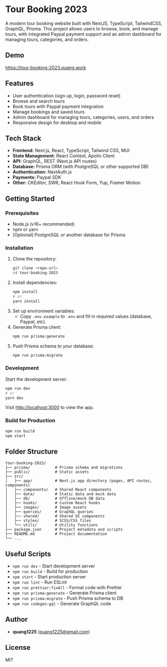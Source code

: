 # Tour Booking 2023

A modern tour booking website built with NextJS, TypeScript, TailwindCSS, GraphQL, Prisma. This project allows users to browse, book, and manage tours, with integrated Paypal payment support and an admin dashboard for managing tours, categories, and orders.

## Demo

https://tour-booking-2023.quang.work

## Features

- User authentication (sign up, login, password reset)
- Browse and search tours
- Book tours with Paypal payment integration
- Manage bookings and saved tours
- Admin dashboard for managing tours, categories, users, and orders
- Responsive design for desktop and mobile

## Tech Stack

- **Frontend:** Next.js, React, TypeScript, Tailwind CSS, MUI
- **State Management:** React Context, Apollo Client
- **API:** GraphQL, REST (Next.js API routes)
- **Database:** Prisma ORM (with PostgreSQL or other supported DB)
- **Authentication:** NextAuth.js
- **Payments:** Paypal SDK
- **Other:** CKEditor, SWR, React Hook Form, Yup, Framer Motion

## Getting Started

### Prerequisites

- Node.js (v16+ recommended)
- npm or yarn
- [Optional] PostgreSQL or another database for Prisma

### Installation

1. Clone the repository:
   ```bash
   git clone <repo-url>
   cd tour-booking-2023
   ```
2. Install dependencies:
   ```bash
   npm install
   # or
   yarn install
   ```
3. Set up environment variables:
   - Copy `.env.example` to `.env` and fill in required values (database, Paypal, etc).
4. Generate Prisma client:
   ```bash
   npm run prisma:generate
   ```
5. Push Prisma schema to your database:
   ```bash
   npm run prisma:migrate
   ```

### Development

Start the development server:

```bash
npm run dev
# or
yarn dev
```

Visit [http://localhost:3000](http://localhost:3000) to view the app.

### Build for Production

```bash
npm run build
npm start
```

## Folder Structure

```
tour-booking-2023/
├── prisma/           # Prisma schema and migrations
├── public/           # Static assets
├── src/
│   ├── app/          # Next.js app directory (pages, API routes, components)
│   ├── components/   # Shared React components
│   ├── data/         # Static data and mock data
│   ├── db/           # Offline/mock DB data
│   ├── hooks/        # Custom React hooks
│   ├── images/       # Image assets
│   ├── queries/      # GraphQL queries
│   ├── shared/       # Shared UI components
│   ├── styles/       # SCSS/CSS files
│   └── utils/        # Utility functions
├── package.json      # Project metadata and scripts
├── README.md         # Project documentation
└── ...
```

## Useful Scripts

- `npm run dev` - Start development server
- `npm run build` - Build for production
- `npm start` - Start production server
- `npm run lint` - Run ESLint
- `npm run prettier:fixAll` - Format code with Prettier
- `npm run prisma:generate` - Generate Prisma client
- `npm run prisma:migrate` - Push Prisma schema to DB
- `npm run codegen:gql` - Generate GraphQL code

## Author

- **quang1225** ([quang1225@gmail.com](mailto:quang1225@gmail.com))

## License

MIT
